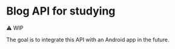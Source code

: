 # Blog API for studying

⚠️ WIP

The goal is to integrate this API with an Android app in the future.
